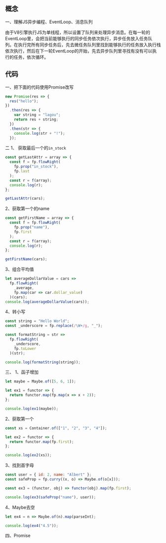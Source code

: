 

## 概念

一、理解JS异步编程、EventLoop、消息队列

由于V8引擎执行JS为单线程，所以设置了队列来处理异步消息。在每一轮的EventLoop里，会把当前能够执行的同步任务依次执行，异步任务放入任务队列。在执行完所有同步任务后，先去微任务队列里找到能够执行的任务放入执行栈依次执行，然后在下一轮EventLoop的开始，先去异步队列里寻找有没有可以执行的任务，依次循环。

## 代码

一、把下面的代码使用Promise改写

```js
new Promise(res => {
  res("hello");
})
  .then(res => {
    var string = "lagou";
    return res + string;
  })
  .then(str => {
    console.log(str + "!");
  });

```

二
1、 获取最后一个的`in_stock`
```js
const getLastAttr = array => {
  const f = fp.flowRight(
    fp.prop("in_stock"),
    fp.last
  );
  const r = f(array);
  console.log(r);
};

getLastAttr(cars);
```


2、获取第一个的name
```js
const getFirstName = array => {
  const f = fp.flowRight(
    fp.prop("name"),
    fp.first
  );
  const r = f(array);
  console.log(r);
};

getFirstName(cars);
```

3、组合平均值

```js
let averageDollarValue = cars =>
  fp.flowRight(
    _average,
    fp.map(car => car.dollar_value)
  )(cars);
console.log(averageDollarValue(cars));
```

4、转小写

```js
const string = "Hello World";
const _underscore = fp.replace(/\W+/g, "_");

const formatString = str =>
  fp.flowRight(
    _underscore,
    fp.toLower
  )(str);

console.log(formatString(string));
```

三、
1、函子增加
```js
let maybe = Maybe.of([5, 6, 1]);

let ex1 = functor => {
  return functor.map(fp.map(x => x + 2));
};

console.log(ex1(maybe));
```

2、获取第一个
```js
const xs = Container.of(["1", "2", "3", "4"]);

let ex2 = functor => {
  return functor.map(fp.first);
};

console.log(ex2(xs));
```


3、找到首字母
```js
const user = { id: 2, name: "Albert" };
const safeProp = fp.curry((x, o) => Maybe.of(o[x]));

const ex3 = (functor, obj) => functor(obj).map(fp.first);

console.log(ex3(safeProp("name"), user));
```

4、Maybe去空
```js
let ex4 = n => Maybe.of(n).map(parseInt);

console.log(ex4("4.5"));
```

四、Promise